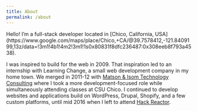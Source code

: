 ```yaml
---
title: About
permalink: /about
---
```


<p class=”lead”>Hello! I’m a full-stack developer located in [Chico, California, USA](https://www.google.com/maps/place/Chico,+CA/@39.7578412,-121.8409199,13z/data=!3m1!4b1!4m2!3m1!1s0x80831f8dfc236487:0x308eeb8f793a4538).<p>

I was inspired to build for the web in 2009. That inspiration led to an internship with Learning Change, a small web development company in my home town. We merged in 2011-12 with [Matson & Isom Technology Consulting](www.mitcs.com) where I took a more development-focused role while simultaneously attending classes at CSU Chico. I continued to develop websites and applications build on WordPress, Drupal, Shopify, and a few custom platforms, until mid 2016 when I left to attend [Hack Reactor](www.hackreactor.com).
